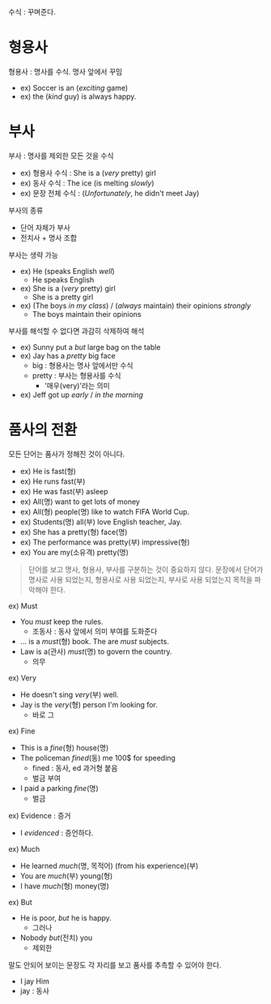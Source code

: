 수식 : 꾸며준다.

# 형용사

형용사 : 명사를 수식. 명사 앞에서 꾸밈
- ex) Soccer is an (*exciting* game)
- ex) the (*kind* guy) is always happy.

# 부사

부사 : 명사를 제외한 모든 것을 수식
- ex) 형용사 수식 : She is a (*very* pretty) girl
- ex) 동사 수식 : The ice (is melting *slowly*)
- ex) 문장 전체 수식 : (*Unfortunately*, he didn't meet Jay)

부사의 종류
- 단어 자체가 부사
- 전치사 + 명사 조합

부사는 생략 가능
- ex) He (speaks English *well*)
	- He speaks English
- ex) She is a (*very* pretty) girl
	- She is a pretty girl
- ex) (The boys *in my class*) / (*always* maintain) their opinions *strongly*
	- The boys maintain their opinions

부사를 해석할 수 없다면 과감히 삭제하여 해석
- ex) Sunny put a *but* large bag on the table
- ex) Jay has a *pretty* big face
	- big : 형용사는 명사 앞에서만 수식
	- pretty : 부사는 형용사를 수식
		- '매우(very)'라는 의미
- ex) Jeff got up *early* / *in the morning*

# 품사의 전환

모든 단어는 품사가 정해진 것이 아니다.
- ex) He is fast(형)
- ex) He runs fast(부)
- ex) He was fast(부) asleep
- ex) All(명) want to get lots of money
- ex) All(형) people(명) like to watch FIFA World Cup.
- ex) Students(명) all(부) love English teacher, Jay.
- ex) She has a pretty(형) face(명)
- ex) The performance was pretty(부) impressive(형)
- ex) You are my(소유격) pretty(명)

> 단어를 보고 명사, 형용사, 부사를 구분하는 것이 중요하지 않다. 문장에서 단어가 명사로 사용 되었는지, 형용사로 사용 되었는지, 부사로 사용 되었는지 목적을 파악해야 한다.

ex) Must
- You *must* keep the rules.
	- 조동사 : 동사 앞에서 의미 부여를 도화준다
-  ... is a *must*(형) book. The are *must* subjects.
-  Law is a(관사) *must*(명) to govern the country.
	- 의무

ex) Very
- He doesn't sing *very*(부) well.
- Jay is the *very*(형) person I'm looking for.
	- 바로 그

ex) Fine
- This is a *fine*(형) house(명)
- The policeman *fined*(동) me 100$ for speeding
	- fined : 동사, ed 과거형 붙음
	- 벌금 부여
- I paid a parking *fine*(명)
	- 벌금

ex) Evidence : 증거
- I *evidenced* : 증언하다.

ex) Much
- He learned *much*(명, 목적어) (from his experience)(부)
- You are *much*(부) young(형)
- I have *much*(형) money(명)

ex) But
- He is poor, *but* he is happy.
	- 그러나
- Nobody *but*(전치) you
	- 제외한

말도 안되어 보이는 문장도 각 자리를 보고 품사를 추측할 수 있어야 한다.
- I jay Him
- jay : 동사

